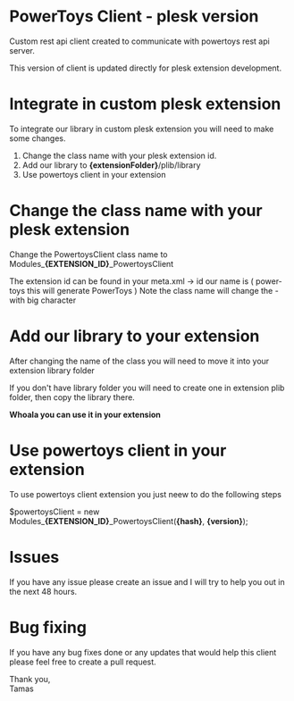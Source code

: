 # PowerToys Client - plesk version

Custom rest api client created to communicate with powertoys rest api server.

This version of client is updated directly for plesk extension development.

# Integrate in custom plesk extension
To integrate our library in custom plesk extension you will need to make some changes.

1. Change the class name with your plesk extension id.
2. Add our library to <b>{extensionFolder}</b>/plib/library
3. Use powertoys client in your extension

# Change the class name with your plesk extension
Change the PowertoysClient class name to Modules_<b>{EXTENSION_ID}</b>_PowertoysClient

The extension id can be found in your meta.xml -> id our name is ( power-toys this will generate PowerToys )
Note the class name will change the - with big character

# Add our library to your extension
After changing the name of the class you will need to move it into your extension library folder

If you don't have library folder you will need to create one in extension plib folder,
then copy the library there. 

<b>Whoala you can use it in your extension</b>

# Use powertoys client in your extension
To use powertoys client extension you just neew to do the following steps

$powertoysClient = new Modules_<b>{EXTENSION_ID}</b>_PowertoysClient(<b>{hash}</b>, <b>{version}</b>);


# Issues
If you have any issue please create an issue and I will try to help you out in the next 48 hours.

# Bug fixing
If you have any bug fixes done or any updates that would help this client please feel free to create a pull request.

Thank you,<br/>
Tamas


